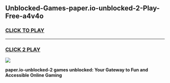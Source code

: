 
## Unblocked-Games-paper.io-unblocked-2-Play-Free-a4v4o
<h3>
<a href="https://premium76.site?title=paper.io-unblocked-2&ref=10A">CLICK TO PLAY</a></h3>
<hr>

<h3>
<a href="https://premium76.site?title=paper.io-unblocked-2&ref=10A">CLICK 2 PLAY</a>
  
</h3>

<a href="https://premium76.site?title=paper.io-unblocked-2&ref=10A"><img src="https://clearcache.store/games.png"></a>


**paper.io-unblocked-2 games unblocked: Your Gateway to Fun and Accessible Online Gaming**
